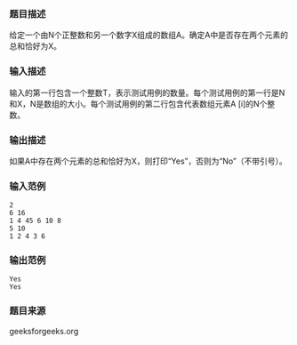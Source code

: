 ### 题目描述
给定一个由N个正整数和另一个数字X组成的数组A。确定A中是否存在两个元素的总和恰好为X。
### 输入描述
输入的第一行包含一个整数T，表示测试用例的数量。每个测试用例的第一行是N和X，N是数组的大小。每个测试用例的第二行包含代表数组元素A [i]的N个整数。
### 输出描述
如果A中存在两个元素的总和恰好为X，则打印“Yes”，否则为“No”（不带引号）。
### 输入范例
```
2
6 16
1 4 45 6 10 8
5 10
1 2 4 3 6
```
### 输出范例
```
Yes
Yes
```
### 题目来源
geeksforgeeks.org

